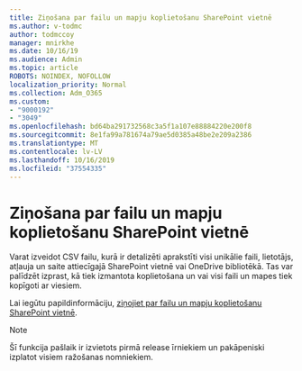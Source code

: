 ```yaml
---
title: Ziņošana par failu un mapju koplietošanu SharePoint vietnē
ms.author: v-todmc
author: todmccoy
manager: mnirkhe
ms.date: 10/16/19
ms.audience: Admin
ms.topic: article
ROBOTS: NOINDEX, NOFOLLOW
localization_priority: Normal
ms.collection: Adm_O365
ms.custom:
- "9000192"
- "3049"
ms.openlocfilehash: bd64ba291732568c3a5f1a107e88884220e200f8
ms.sourcegitcommit: 8e1fa99a781674a79ae5d0385a48be2e209a2386
ms.translationtype: MT
ms.contentlocale: lv-LV
ms.lasthandoff: 10/16/2019
ms.locfileid: "37554335"
---
```

# <a name="report-on-file-and-folder-sharing-in-a-sharepoint-site"></a>Ziņošana par failu un mapju koplietošanu SharePoint vietnē

Varat izveidot CSV failu, kurā ir detalizēti aprakstīti visi unikālie faili, lietotājs, atļauja un saite attiecīgajā SharePoint vietnē vai OneDrive bibliotēkā. Tas var palīdzēt izprast, kā tiek izmantota koplietošana un vai visi faili un mapes tiek kopīgoti ar viesiem.

Lai iegūtu papildinformāciju, [ziņojiet par failu un mapju koplietošanu SharePoint vietnē](https://docs.microsoft.com/en-us/sharepoint/sharing-reports).

> [!NOTE]
> Šī funkcija pašlaik ir izvietots pirmā release īrniekiem un pakāpeniski izplatot visiem ražošanas nomniekiem.
